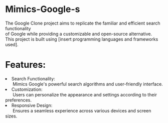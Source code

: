 # Mimics-Google-s
The Google Clone project aims to replicate the familiar and efficient search functionality <br>of Google while providing a customizable and open-source alternative.<br> This project is built using [insert programming languages and frameworks used].

# Features:
 <li> Search Functionality: </li> &nbsp;&nbsp;&nbsp;&nbsp;&nbsp;&nbsp;Mimics Google's powerful search algorithms and user-friendly interface.
<li> Customization: </li> &nbsp;&nbsp;&nbsp;&nbsp;&nbsp;&nbsp;Users can personalize the appearance and settings according to their preferences.
<li> Responsive Design: </li>&nbsp;&nbsp;&nbsp;&nbsp;&nbsp;&nbsp;Ensures a seamless experience across various devices and screen sizes.
